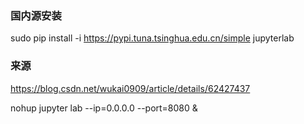 ### 国内源安装
sudo pip install -i https://pypi.tuna.tsinghua.edu.cn/simple jupyterlab

### 来源
https://blog.csdn.net/wukai0909/article/details/62427437

nohup jupyter lab --ip=0.0.0.0 --port=8080 &